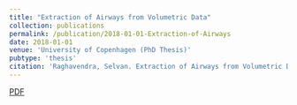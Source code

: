 ```yaml
---
title: "Extraction of Airways from Volumetric Data"
collection: publications
permalink: /publication/2018-01-01-Extraction-of-Airways
date: 2018-01-01
venue: 'University of Copenhagen (PhD Thesis)'
pubtype: 'thesis'
citation: 'Raghavendra, Selvan. Extraction of Airways from Volumetric Data. Department of Computer Science, Faculty of Science, University of Copenhagen, 2018.'
---
```

[PDF](https://static-curis.ku.dk/portal/files/209119534/raghavendraSelvanPhDThesis.pdf)

